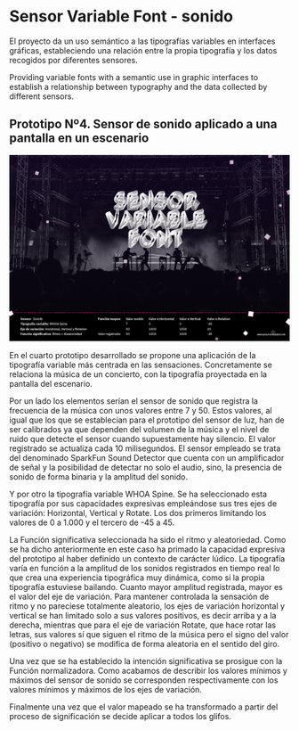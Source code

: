 # Sensor Variable Font - sonido

El proyecto da un uso semántico a las tipografías variables en interfaces gráficas, estableciendo una relación entre la propia tipografía y los datos recogidos por diferentes sensores.

Providing variable fonts with a semantic use in graphic interfaces to establish a relationship between typography and the data collected by different sensors.

## Prototipo Nº4. Sensor de sonido aplicado a una pantalla en un escenario

![Sensor Variable Font - sonido](/img/sensorvariablefont-sonido.jpg)

En el cuarto prototipo desarrollado se propone una aplicación de la tipografía variable más centrada en las sensaciones. Concretamente se relaciona la música de un concierto, con la tipografía proyectada en la pantalla del escenario.

Por un lado los elementos serían el sensor de sonido que registra la frecuencia de la música con unos valores entre 7 y 50. Estos valores, al igual que los que se establecían para el prototipo del sensor de luz, han de ser calibrados ya que dependen del volumen de la música y el nivel de ruido que detecte el sensor cuando supuestamente hay silencio. El valor registrado se actualiza cada 10 milisegundos. El sensor empleado se trata del denominado SparkFun Sound Detector que cuenta con un amplificador de señal y la posibilidad de detectar no solo el audio, sino, la presencia de sonido de forma binaria y la amplitud del sonido.

Y por otro la tipografía variable WHOA Spine. Se ha seleccionado esta tipografía por sus capacidades expresivas empleándose sus tres ejes de variación: Horizontal, Vertical y Rotate. Los dos primeros limitando los valores de 0 a 1.000 y el tercero de -45 a 45.

La Función significativa seleccionada ha sido el ritmo y aleatoriedad. Como se ha dicho anteriormente en este caso ha primado la capacidad expresiva del prototipo al haber definido un contexto de carácter lúdico. La tipografía varía en función a la amplitud de los sonidos registrados en tiempo real lo que crea una experiencia tipográfica muy dinámica, como si la propia tipografía estuviese bailando. Cuanto mayor amplitud registrada, mayor es el valor del eje de variación. Para mantener controlada la sensación de ritmo y no pareciese totalmente aleatorio, los ejes de variación horizontal y vertical se han limitado solo a sus valores positivos, es decir arriba y a la derecha, mientras que para el eje de variación Rotate, que hace rotar las letras, sus valores sí que siguen el ritmo de la música pero el signo del valor (positivo o negativo) se modifica de forma aleatoria en el sentido del giro.

Una vez que se ha establecido la intención significativa se prosigue con la Función normalizadora. Como acabamos de describir los valores mínimos y máximos del sensor de sonido se corresponden respectivamente con los valores mínimos y máximos de los ejes de variación.

Finalmente una vez que el valor mapeado se ha transformado a partir del proceso de significación se decide aplicar a todos los glifos.
